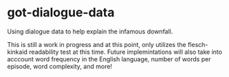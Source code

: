 # got-dialogue-data

Using dialogue data to help explain the infamous downfall. 

This is still a work in progress and at this point, only utilizes the flesch-kinkaid readability test at this time. Future implemintations will also take into acccount word frequency in the English language, number of words per episode, word complexity, and more!
